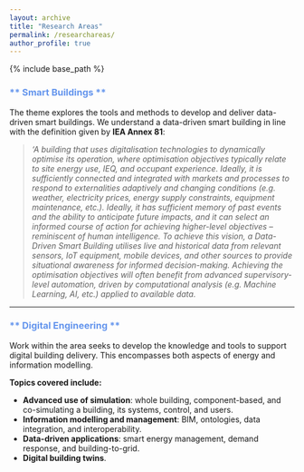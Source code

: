 ```yaml
---
layout: archive
title: "Research Areas"
permalink: /researchareas/
author_profile: true
---
```


{% include base_path %}

### <span style="color:cornflowerblue">** Smart Buildings **</span>

The theme explores the tools and methods to develop and deliver data-driven smart buildings. We understand a data-driven smart building in line with the definition given by **IEA Annex 81**:

> *‘A building that uses digitalisation technologies to dynamically optimise its operation, where optimisation objectives typically relate to site energy use, IEQ, and occupant experience. Ideally, it is sufficiently connected and integrated with markets and processes to respond to externalities adaptively and changing conditions (e.g. weather, electricity prices, energy supply constraints, equipment maintenance, etc.). Ideally, it has sufficient memory of past events and the ability to anticipate future impacts, and it can select an informed course of action for achieving higher-level objectives – reminiscent of human intelligence. To achieve this vision, a Data-Driven Smart Building utilises live and historical data from relevant sensors, IoT equipment, mobile devices, and other sources to provide situational awareness for informed decision-making. Achieving the optimisation objectives will often benefit from advanced supervisory-level automation, driven by computational analysis (e.g. Machine Learning, AI, etc.) applied to available data.*

---

### <span style="color:cornflowerblue">** Digital Engineering **</span>

Work within the area seeks to develop the knowledge and tools to support digital building delivery. This encompasses both aspects of energy and information modelling.

**Topics covered include:**

- **Advanced use of simulation**: whole building, component-based, and co-simulating a building, its systems, control, and users.
- **Information modelling and management**: BIM, ontologies, data integration, and interoperability.
- **Data-driven applications**: smart energy management, demand response, and building-to-grid.
- **Digital building twins**.


